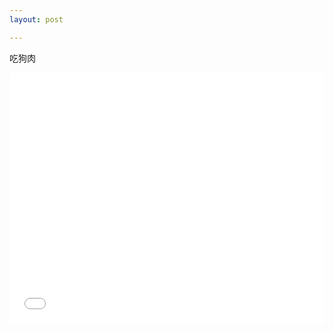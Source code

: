 ```yaml
---
layout: post

---
```


吃狗肉

<iframe height="400px" width="100%" src="//player.bilibili.com/player.html?aid=889798020&bvid=BV1mP4y1W7jL&cid=388961423&page=1" scrolling="auto" border="0" frameborder="no" framespacing="0" allowfullscreen="true"> </iframe>


